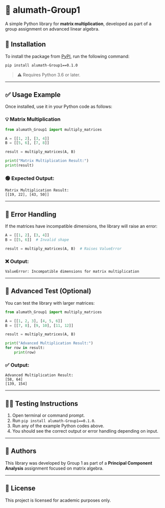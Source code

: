 
# 📘 alumath-Group1

A simple Python library for **matrix multiplication**, developed as part of a group assignment on advanced linear algebra.

## 🔧 Installation

To install the package from [PyPI](https://pypi.org/), run the following command:

```bash
pip install alumath-Group1==0.1.0
```

> ⚠️ Requires Python 3.6 or later.

---

## ✅ Usage Example

Once installed, use it in your Python code as follows:

### 💡 Matrix Multiplication

```python
from alumath_Group1 import multiply_matrices

A = [[1, 2], [3, 4]]
B = [[5, 6], [7, 8]]

result = multiply_matrices(A, B)

print("Matrix Multiplication Result:")
print(result)
```

### 🟢 Expected Output:

```
Matrix Multiplication Result:
[[19, 22], [43, 50]]
```

---

## 🚫 Error Handling

If the matrices have incompatible dimensions, the library will raise an error:

```python
A = [[1, 2], [3, 4]]
B = [[5, 6]]  # Invalid shape

result = multiply_matrices(A, B)  # Raises ValueError
```

### ❌ Output:

```
ValueError: Incompatible dimensions for matrix multiplication
```

---

## 🧪 Advanced Test (Optional)

You can test the library with larger matrices:

```python
from alumath_Group1 import multiply_matrices

A = [[1, 2, 3], [4, 5, 6]]
B = [[7, 8], [9, 10], [11, 12]]

result = multiply_matrices(A, B)

print("Advanced Multiplication Result:")
for row in result:
    print(row)
```

### ✅ Output:

```
Advanced Multiplication Result:
[58, 64]
[139, 154]
```

---

## 👨‍🏫 Testing Instructions

1. Open terminal or command prompt.
2. Run `pip install alumath-Group1==0.1.0`.
3. Run any of the example Python codes above.
4. You should see the correct output or error handling depending on input.

---

## 👥 Authors

This library was developed by Group 1 as part of a **Principal Component Analysis** assignment focused on matrix algebra.

---

## 📄 License

This project is licensed for academic purposes only.
